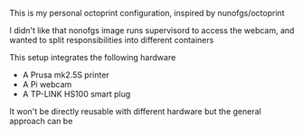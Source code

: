 This is my personal octoprint configuration, inspired by nunofgs/octoprint

I didn't like that nonofgs image runs supervisord to access the webcam, and wanted to split responsibilities into different containers

This setup integrates the following hardware
 * A Prusa mk2.5S printer
 * A Pi webcam
 * A TP-LINK HS100 smart plug

It won't be directly reusable with different hardware but the general approach can be
